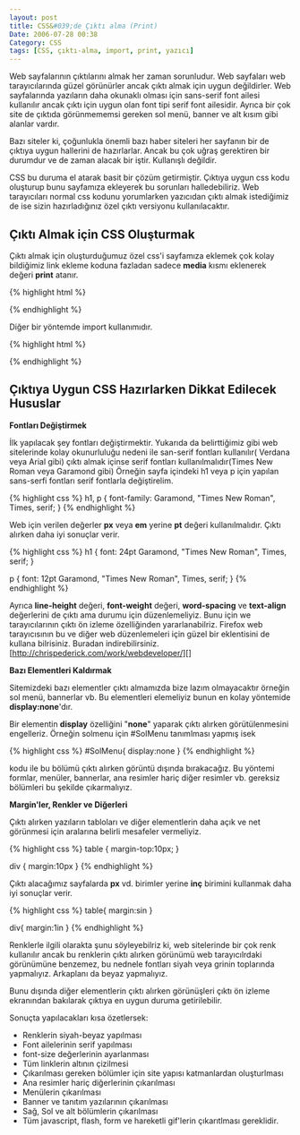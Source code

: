 ```yaml
---
layout: post
title: CSS&#039;de Çıktı alma (Print)
Date: 2006-07-28 00:38
Category: CSS
tags: [CSS, çıktı-alma, import, print, yazıcı]
---
```


Web sayfalarının çıktılarını almak her zaman sorunludur. Web sayfaları
web tarayıcılarında güzel görünürler ancak çıktı almak için uygun
değildirler. Web sayfalarında yazıların daha okunaklı olması için
sans-serif font ailesi kullanılır ancak çıktı için uygun olan font tipi
serif font ailesidir. Ayrıca bir çok site de çıktıda görünmememsi
gereken sol menü, banner ve alt kısım gibi alanlar vardır.

Bazı siteler ki, çoğunlukla önemli bazı haber siteleri her sayfanın bir
de çıktıya uygun hallerini de hazırlarlar. Ancak bu çok uğraş gerektiren
bir durumdur ve de zaman alacak bir iştir. Kullanışlı değildir.

CSS bu duruma el atarak basit bir çözüm getirmiştir. Çıktıya
uygun css kodu oluşturup bunu sayfamıza ekleyerek bu sorunları
halledebiliriz. Web tarayıcıları normal css kodunu yorumlarken yazıcıdan
çıktı almak istediğimiz de ise sizin hazırladığınız özel çıktı versiyonu
kullanılacaktır.

## Çıktı Almak için CSS Oluşturmak

Çıktı almak için oluşturduğumuz özel css'i sayfamıza eklemek çok kolay
bildiğimiz link ekleme koduna fazladan sadece **media** kısmı eklenerek
değeri **print** atanır.

{% highlight html %}
<link rel="stylesheet" type="text/css" href="ciktistil.css" media="print">
{% endhighlight %}

Diğer bir yöntemde import kullanımıdır.

{% highlight html %}
<style type="text/css">
  @import url("webicin.css") screen;
  @import url("ciktial.css") print;
</style>
{% endhighlight %}

## Çıktıya Uygun CSS Hazırlarken Dikkat Edilecek Hususlar

**Fontları Değiştirmek**

İlk yapılacak şey fontları değiştirmektir. Yukarıda da belirttiğimiz
gibi web sitelerinde kolay okunurluluğu nedeni ile san-serif fontları
kullanılır( Verdana veya Arial gibi) çıktı almak içinse serif fontları
kullanılmalıdır(Times New Roman veya Garamond gibi) Örneğin sayfa
içindeki h1 veya p için yapılan sans-serfi fontları serif fontlarla
değiştirelim.

{% highlight css %}
h1, p {
  font-family: Garamond, "Times New Roman", Times, serif;
}
{% endhighlight %}

Web için verilen değerler **px** veya **em** yerine **pt** değeri
kullanılmalıdır. Çıktı alırken daha iyi sonuçlar verir.

{% highlight css %}
h1 {
  font: 24pt Garamond, "Times New Roman", Times, serif;
}

p {
  font: 12pt Garamond, "Times New Roman", Times, serif;
}
{% endhighlight %}

Ayrıca **line-height** değeri, **font-weight** değeri, **word-spacing**
ve **text-align** değerlerini de çıktı ama durumu için düzenlemeliyiz.
Bunu için we tarayıcılarının çıktı ön izleme özelliğinden
yararlanabilriz. Firefox web tarayıcısının bu ve diğer web düzenlemeleri
için güzel bir eklentisini de kullana bilrisiniz. Buradan
indirebilirsiniz. [http://chrispederick.com/work/webdeveloper/][]

**Bazı Elementleri Kaldırmak**

Sitemizdeki bazı elementler çıktı almamızda bize lazım olmayacaktır
örneğin sol menü, bannerlar vb. Bu elementleri elemeliyiz bunun en kolay
yöntemide **display:none**'dır.

Bir elementin **display** özelliğini "**none**" yaparak çıktı alırken
görütülenmesini engelleriz. Örneğin solmenu için #SolMenu tanımlması
yapmış isek

{% highlight css %}
#SolMenu{
  display:none
}
{% endhighlight %}

kodu ile bu bölümü çıktı alırken görüntü dışında bırakacağız. Bu yöntemi
formlar, menüler, bannerlar, ana resimler hariç diğer resimler vb.
gereksiz bölümleri bu şekilde çıkarmalıyız.

**Margin'ler, Renkler ve Diğerleri**

Çıktı alırken yazıların tabloları ve diğer elementlerin daha açık ve net
görünmesi için aralarına belirli mesafeler vermeliyiz.

{% highlight css %}
table {
  margin-top:10px;
}

div {
  margin:10px
}
{% endhighlight %}

Çıktı alacağımız sayfalarda **px** vd. birimler yerine **inç** birimini
kullanmak daha iyi sonuçlar verir.

{% highlight css %}
table{
  margin:sin
}

div{
  margin:1in
}
{% endhighlight %}

Renklerle ilgili olarakta şunu söyleyebilriz ki, web sitelerinde bir çok
renk kullanılır ancak bu renklerin çıktı alırken görünümü web
tarayıcılrdaki görünümüne benzemez, bu nednele fontları siyah veya
grinin toplarında yapmalıyız. Arkaplanı da beyaz yapmalıyız.

Bunu dışında diğer elementlerin çıktı alırken görünüşleri çıktı ön
izleme ekranından bakılarak çıktıya en uygun duruma getirilebilir.

Sonuçta yapılacakları kısa özetlersek:

-   Renklerin siyah-beyaz yapılması
-   Font ailelerinin serif yapılması
-   font-size değerlerinin ayarlanması
-   Tüm linklerin altının çizilmesi
-   Çıkarılması gereken bölümler için site yapısı katmanlardan
    oluşturlması
-   Ana resimler hariç diğerlerinin çıkarılması
-   Menülerin çıkarılması
-   Banner ve tanıtım yazılarının çıkarılması
-   Sağ, Sol ve alt bölümlerin çıkarılması
-   Tüm javascript, flash, form ve hareketli gif'lerin çıkarıtlması
    gereklidir.

  [http://chrispederick.com/work/webdeveloper/]: http://chrispederick.com/work/webdeveloper/
